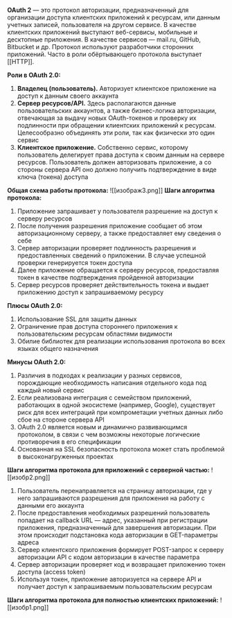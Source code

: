 **OAuth 2** — это протокол авторизации, предназначенный для организации доступа клиентских приложений к ресурсам, или данным учетных записей, пользователя на другом сервисе. В качестве клиентских приложений выступают веб-сервисы, мобильные и десктопные приложения. В качестве сервисов — mail.ru, GitHub, Bitbucket и др. Протокол используют разработчики сторонних приложений. Часто в роли обёртывающего протокола выступает [[HTTP]].

**Роли в OAuth 2.0:**
1) **Владелец (пользователь).** Авторизует клиентское приложение на доступ к данным своего аккаунта
2) **Сервер ресурсов/API.** Здесь располагаются данные пользовательских аккаунтов, а также бизнес-логика авторизации, отвечающая за выдачу новых OAuth-токенов и проверку их подлинности при обращении клиентских приложений к ресурсам. Целесообразно объединять эти роли, так как физически это один сервис
3) **Клиентское приложение.** Собственно сервис, которому пользователь делегирует права доступа к своим данным на сервере ресурсов. Пользователь должен авторизовать приложение, а со стороны сервера API оно должно получить подтверждение в виде ключа (токена) доступа

**Общая схема работы протокола:** ![[изображ3.png]]
**Шаги алгоритма протокола:**
1) Приложение запрашивает у пользователя разрешение на доступ к серверу ресурсов
2) После получения разрешения приложение сообщает об этом авторизационному серверу, а также предоставляет ему сведения о себе
3) Сервер авторизации проверяет подлинность разрешения и предоставленных сведений о приложении. В случае успешной проверки генерируется токен доступа
4) Далее приложение обращается к серверу ресурсов, предоставляя токен в качестве подтверждения пройденной авторизации
5) Сервер ресурсов проверяет действительность токена и выдает приложению доступ к запрашиваемому ресурсу

**Плюсы OAuth 2.0:**
1) Использование SSL для защиты данных
2) Ограничение прав доступа стороннего приложения к пользовательским ресурсам областями видимости
3) Обилие библиотек для реализации использования протокола во всех языках общего назначения

**Минусы OAuth 2.0:**
1) Различия в подходах к реализации у разных сервисов, порождающие необходимость написания отдельного кода под каждый новый сервис
2) Если реализована интеграция с семейством приложений, работающих в одной экосистеме (например, Google), существует риск для всех интеграций при компрометации учетных данных либо сбое на стороне сервера API
3) OAuth 2.0 является новым и динамично развивающимся протоколом, в связи с чем возможны некоторые логические противоречия в его спецификации
4) Основанная на SSL безопасность протокола может стать проблемой в высоконагруженных проектах

**Шаги алгоритма протокола для приложений с серверной частью:** ![[изобр2.png]]
1) Пользователь перенаправляется на страницу авторизации, где у него запрашиваются разрешения для приложения на работу с данными его аккаунта
2) После предоставления необходимых разрешений пользователь попадает на callback URL — адрес, указанный при регистрации приложения, предназначенный для завершения авторизации. При этом происходит подстановка кода авторизации в GET-параметры адреса
3) Сервер клиентского приложения формирует POST-запрос к серверу авторизации API с кодом авторизации в качестве параметра
4) Сервер авторизации проверяет код и возвращает приложению токен доступа (access token)
5) Используя токен, приложение авторизуется на сервере API и получает доступ к запрашиваемым пользовательским ресурсам

**Шаги алгоритма протокола для полностью клиентских приложений:** ![[изобр1.png]]